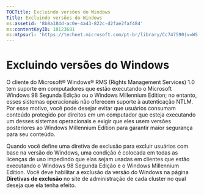 ```yaml
---
TOCTitle: Excluindo versões do Windows
Title: Excluindo versões do Windows
ms:assetid: '8b8a184d-ac0e-4a43-822c-d2fae2faf484'
ms:contentKeyID: 18123681
ms:mtpsurl: 'https://technet.microsoft.com/pt-br/library/Cc747590(v=WS.10)'
---
```


Excluindo versões do Windows
============================

O cliente do Microsoft® Windows® RMS (Rights Management Services) 1.0 tem suporte em computadores que estão executando o Microsoft Windows 98 Segunda Edição ou o Windows Millennium Edition; no entanto, esses sistemas operacionais não oferecem suporte à autenticação NTLM. Por esse motivo, você pode desejar evitar que usuários consumam conteúdo protegido por direitos em um computador que esteja executando um desses sistemas operacionais e exigir que eles usem versões posteriores ao Windows Millennium Edition para garantir maior segurança para seu conteúdo.

Quando você define uma diretiva de exclusão para excluir usuários com base na versão do Windows, uma condição é colocada em todas as licenças de uso impedindo que elas sejam usadas em clientes que estão executando o Windows 98 Segunda Edição e o Windows Millennium Edition. Você deve habilitar a exclusão da versão do Windows na página **Diretivas de exclusão** no site de administração de cada cluster no qual deseja que ela tenha efeito.
